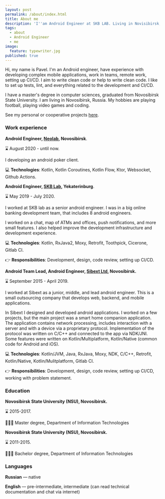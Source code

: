 ```yaml
---
layout: post
permalink: /about/index.html
title: About me
description: 'I''am Android Engineer at SKB LAB. Living in Novisibirsk, Russia.'
tags:
  - about
  - Android Engineer
  - me
image:
  feature: typewriter.jpg
published: true
---
```


Hi, my name is Pavel. I'm an Android engineer, have experience with developing complex mobile applications, work in teams, remote work, setting up CI/CD. I aim to write clean code or help to write clean code. I like to set up tests, lint, and everything related to the development and CI/CD.

I have a master's degree in computer sciences, graduated from Novosibirsk State University. I am living in Novosibirsk, Russia.
My hobbies are playing football, playing video games and coding.

See my personal or cooperative projects [here](/projects).

### Work experience

**Android Engineer, [Neolab](https://neolab.io/), Novosibirsk**.

⌛ August 2020 - until now.

I developing an android poker client.

💻 **Technologies**: Kotlin, Kotlin Coroutines, Kotlin Flow, Ktor, Websocket, Github Actions.

**Android Engineer, [SKB Lab](https://skblab.ru), Yekaterinburg**.

⌛ May 2019 - July 2020.

I worked at SKB lab as a senior android engineer. I was in a big online banking development team, that includes 8 android engineers.

I worked on a chat, map of ATMs and offices, push notifications, and more small features. I also helped improve the development infrastructure and development experience.

💻 **Technologies**: Kotlin, RxJava2, Moxy, Retrofit, Toothpick, Cicerone, Gitlab CI.

👉 **Responsibilities**: Development, design, code review, setting up CI/CD.

**Android Team Lead, Android Engineer, [Sibext Ltd](https://sibext.com), Novosibirsk.**

⌛ September 2015 - April 2019.

I worked at Sibext as a junior, middle, and lead android engineer. This is a small outsourcing company that develops web, backend, and mobile applications.

In Sibext I designed and developed android applications. I worked on a few projects, but the main project was a smart home companion application. The application contains network processing, includes interaction with a server and with a device via a proprietary protocol. Implementation of the protocol was written on C/C++ and connected to the app via NDK/JNI. Some features were written on Kotlin/Multiplatform, Kotlin/Native (common code for Android and iOS).

💻 **Technologies**: Kotlin/JVM, Java, RxJava, Moxy, NDK, C/C++, Retrofit, Kotlin/Native, Kotlin/Mulitplatform, Gitlab CI.

👉 **Responsibilities**: Development, design, code review, setting up CI/CD, working with problem statement.

### Education

**Novosibirsk State University (NSU), Novosibirsk.**

⌛ 2015-2017.

👨🏼‍🎓 Master degree, Department of Information Technologies

**Novosibirsk State University (NSU), Novosibirsk.**

⌛ 2011-2015.

👨🏼‍🎓 Bachelor degree, Department of Information Technologies


### Languages

**Russian** — native

**English** — pre-intermediate, intermediate (can read technical documentation and chat via internet)
